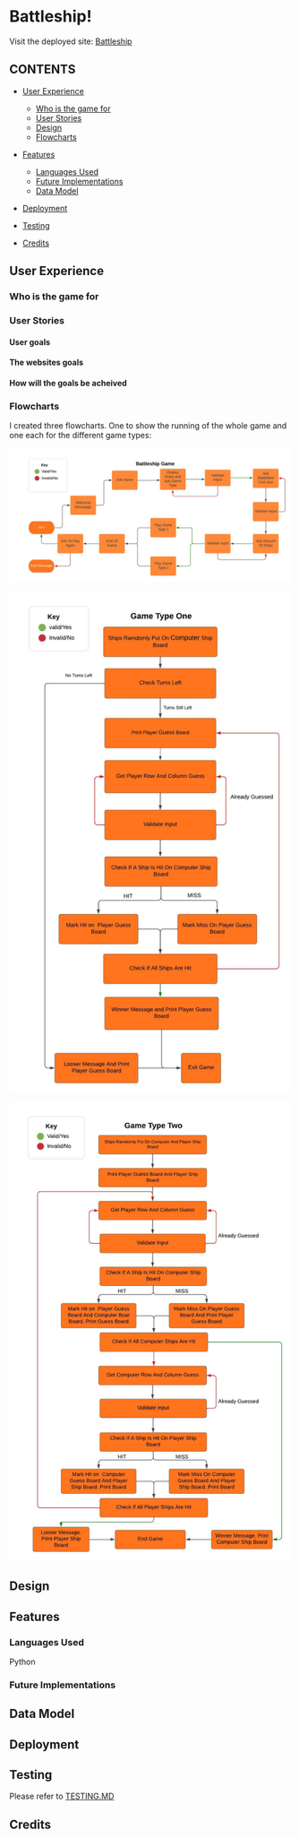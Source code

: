 # Battleship! 

Visit the deployed site: [Battleship](https://battleship-ddocksey.herokuapp.com/)

## CONTENTS

* [User Experience](#user-experience)
  * [Who is the game for](#who-is-the-game-for)
  * [User Stories](#user-stories)
  * [Design](#design)
  * [Flowcharts](#flowcharts)

* [Features](#features)
  * [Languages Used](#languages-used)
  * [Future Implementations](#future-implementations)
  * [Data Model](#data-model)

* [Deployment](#deployment)
* [Testing](#testing)
* [Credits](#credits)


## User Experience

### Who is the game for 

### User Stories  

#### User goals

#### The websites goals

#### How will the goals be acheived

### Flowcharts  

I created three flowcharts. One  to show the running of the whole game and one each for the different game types:

![Flowchart for the whole game](assets/media/battleship_flowchart.jpeg)  

![Flowchart for game type one](assets/media/game_type_one.jpeg)  

![Flowchart for game type two](assets/media/game_type_two.jpeg)  

## Design

## Features  

### Languages Used  

Python

### Future Implementations

## Data Model

## Deployment

## Testing

Please refer to [TESTING.MD](TESTING.md)  

## Credits